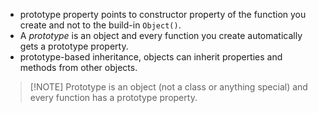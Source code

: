 - prototype property points to constructor property of the function you create and not to the build-in `Object()`.
- A *prototype* is an object and every function you create automatically gets a prototype property.
- prototype-based inheritance, objects can inherit properties and methods from other objects.
> [!NOTE] Prototype is an object (not a class or anything special) and every function has a prototype property.